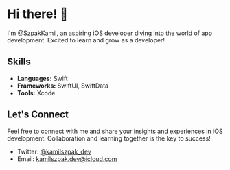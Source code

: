 # Hi there! 👋

I'm @SzpakKamil, an aspiring iOS developer diving into the world of app development. Excited to learn and grow as a developer!

## Skills
- **Languages:** Swift
- **Frameworks:** SwiftUI, SwiftData
- **Tools:** Xcode

## Let's Connect
Feel free to connect with me and share your insights and experiences in iOS development. Collaboration and learning together is the key to success!

- Twitter: [@kamilszpak_dev](https://twitter.com/kamilszpak_dev)
- Email: kamilszpak.dev@icloud.com
